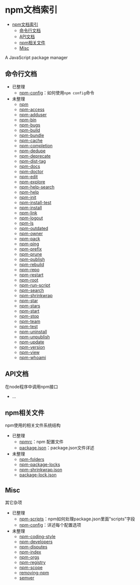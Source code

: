 # npm文档索引

<!-- TOC -->

- [npm文档索引](#npm文档索引)
    - [命令行文档](#命令行文档)
    - [API文档](#api文档)
    - [npm相关文件](#npm相关文件)
    - [Misc](#misc)

<!-- /TOC -->

A JavaScript package manager

<!-- 
- 已整理
    - [](#)
    - [](#)
    - [](#)
    - [](#)
    - [](#)
- 未整理
    - [](#)
    - [](#)
    - [](#)
    - [](#) 
-->

## 命令行文档

- 已整理
    - [npm-config](./cli/npm-config.md)：如何使用`npm config`命令
- 未整理
    - [npm](#)
    - [npm-access](#)
    - [npm-adduser](#)
    - [npm-bin](#)
    - [npm-bugs](#)
    - [npm-build](#) 
    - [npm-bundle](#)
    - [npm-cache](#)
    - [npm-completion](#)
    - [npm-dedupe](#)
    - [npm-deprecate](#)
    - [npm-dist-tag](#)
    - [npm-docs](#) 
    - [npm-doctor](#)
    - [npm-edit](#)
    - [npm-explore](#)
    - [npm-help-search](#) 
    - [npm-help](#)
    - [npm-init](#)
    - [npm-install-test](#)
    - [npm-install](#) 
    - [npm-link](#)
    - [npm-logout](#)
    - [npm-ls](#)
    - [npm-outdated](#) 
    - [npm-owner](#)
    - [npm-pack](#)
    - [npm-ping](#)
    - [npm-prefix](#)
    - [npm-prune](#)
    - [npm-publish](#)
    - [npm-rebuild](#)
    - [npm-repo](#) 
    - [npm-restart](#)
    - [npm-root](#)
    - [npm-run-script](#)
    - [npm-search](#)  
    - [npm-shrinkwrap](#)
    - [npm-star](#)
    - [npm-stars](#)
    - [npm-start](#) 
    - [npm-stop](#)
    - [npm-team](#)
    - [npm-test](#)
    - [npm-uninstall](#)
    - [npm-unpublish](#)
    - [npm-update](#)
    - [npm-version](#)
    - [npm-view](#) 
    - [npm-whoami](#)

## API文档

在node程序中调用npm接口
- ...

## npm相关文件

npm使用的相关文件系统结构

- 已整理
    - [npmrc](./files/npmrc.md)：npm 配置文件
    - [package.json](./files/package.json.md)：package.json文件详述
- 未整理
    - [npm-folders](#)
    - [npm-package-locks](#)
    - [npm-shrinkwrap.json](#)
    - [package-lock.json](#)
    
## Misc

其它杂项

- 已整理
    - [npm-scripts](./misc/npm-scripts.md)：npm如何处理package.json里面"scripts"字段
    - [npm-config](./misc/npm-config.md)：详述每个配置选项
- 未整理
    - [npm-coding-style](#)
    - [npm-developers](#)
    - [npm-disputes](#)
    - [npm-index](#)
    - [npm-orgs](#)
    - [npm-registry](#)
    - [npm-scope](#)
    - [removing-npm](#)
    - [semver](#)